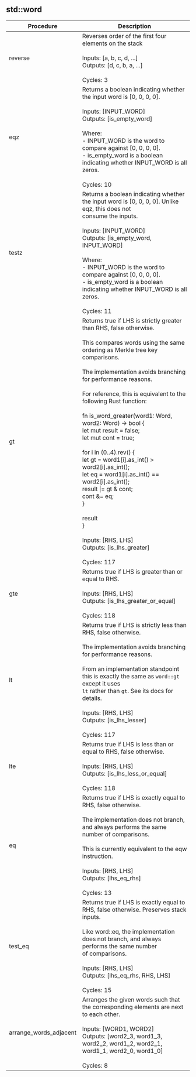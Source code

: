 
## std::word
| Procedure | Description |
| ----------- | ------------- |
| reverse | Reverses order of the first four elements on the stack<br /><br />Inputs:  [a, b, c, d, ...]<br />Outputs: [d, c, b, a, ...]<br /><br />Cycles: 3<br /> |
| eqz | Returns a boolean indicating whether the input word is [0, 0, 0, 0].<br /><br />Inputs:  [INPUT_WORD]<br />Outputs: [is_empty_word]<br /><br />Where:<br />- INPUT_WORD is the word to compare against [0, 0, 0, 0].<br />- is_empty_word is a boolean indicating whether INPUT_WORD is all zeros.<br /><br />Cycles: 10<br /> |
| testz | Returns a boolean indicating whether the input word is [0, 0, 0, 0]. Unlike eqz, this does not<br />consume the inputs.<br /><br />Inputs:  [INPUT_WORD]<br />Outputs: [is_empty_word, INPUT_WORD]<br /><br />Where:<br />- INPUT_WORD is the word to compare against [0, 0, 0, 0].<br />- is_empty_word is a boolean indicating whether INPUT_WORD is all zeros.<br /><br />Cycles: 11<br /> |
| gt | Returns true if LHS is strictly greater than RHS, false otherwise.<br /><br />This compares words using the same ordering as Merkle tree key comparisons.<br /><br />The implementation avoids branching for performance reasons.<br /><br />For reference, this is equivalent to the following Rust function:<br /><br />fn is_word_greater(word1: Word, word2: Word) -> bool {<br />let mut result = false;<br />let mut cont = true;<br /><br />for i in (0..4).rev() {<br />let gt = word1[i].as_int() > word2[i].as_int();<br />let eq = word1[i].as_int() == word2[i].as_int();<br />result \|= gt & cont;<br />cont &= eq;<br />}<br /><br />result<br />}<br /><br />Inputs:  [RHS, LHS]<br />Outputs: [is_lhs_greater]<br /><br />Cycles: 117<br /> |
| gte | Returns true if LHS is greater than or equal to RHS.<br /><br />Inputs:  [RHS, LHS]<br />Outputs: [is_lhs_greater_or_equal]<br /><br />Cycles: 118<br /> |
| lt | Returns true if LHS is strictly less than RHS, false otherwise.<br /><br />The implementation avoids branching for performance reasons.<br /><br />From an implementation standpoint this is exactly the same as `word::gt` except it uses<br />`lt` rather than `gt`. See its docs for details.<br /><br />Inputs:  [RHS, LHS]<br />Outputs: [is_lhs_lesser]<br /><br />Cycles: 117<br /> |
| lte | Returns true if LHS is less than or equal to RHS, false otherwise.<br /><br />Inputs:  [RHS, LHS]<br />Outputs: [is_lhs_less_or_equal]<br /><br />Cycles: 118<br /> |
| eq | Returns true if LHS is exactly equal to RHS, false otherwise.<br /><br />The implementation does not branch, and always performs the same number of comparisons.<br /><br />This is currently equivalent to the eqw instruction.<br /><br />Inputs:  [RHS, LHS]<br />Outputs: [lhs_eq_rhs]<br /><br />Cycles: 13<br /> |
| test_eq | Returns true if LHS is exactly equal to RHS, false otherwise. Preserves stack inputs.<br /><br />Like word::eq, the implementation does not branch, and always performs the same number<br />of comparisons.<br /><br />Inputs:  [RHS, LHS]<br />Outputs: [lhs_eq_rhs, RHS, LHS]<br /><br />Cycles: 15<br /> |
| arrange_words_adjacent | Arranges the given words such that the corresponding elements are next to each other.<br /><br />Inputs:  [WORD1, WORD2]<br />Outputs: [word2_3, word1_3, word2_2, word1_2, word2_1, word1_1, word2_0, word1_0]<br /><br />Cycles: 8<br /> |
